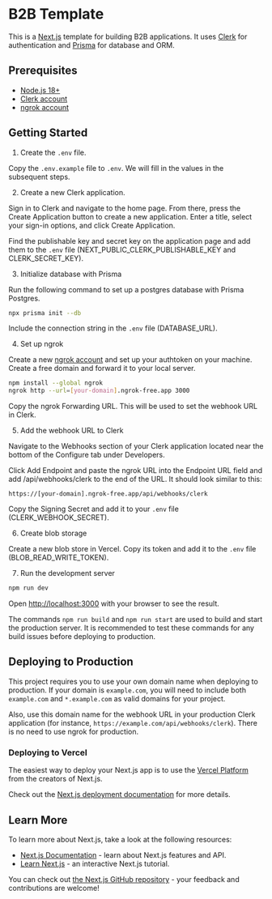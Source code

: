 # B2B Template

This is a [Next.js](https://nextjs.org) template for building B2B applications. It uses [Clerk](https://clerk.com/) for authentication and [Prisma](https://www.prisma.io/) for database and ORM.

## Prerequisites

- [Node.js 18+](https://nodejs.org/)
- [Clerk account](https://clerk.com/)
- [ngrok account](https://ngrok.com/)

## Getting Started

1. Create the `.env` file.

Copy the `.env.example` file to `.env`. We will fill in the values in the subsequent steps.

2. Create a new Clerk application.

Sign in to Clerk and navigate to the home page. From there, press the Create Application button to create a new application. Enter a title, select your sign-in options, and click Create Application.

Find the publishable key and secret key on the application page and add them to the `.env` file (NEXT_PUBLIC_CLERK_PUBLISHABLE_KEY and CLERK_SECRET_KEY).

3. Initialize database with Prisma

Run the following command to set up a postgres database with Prisma Postgres.

```bash
npx prisma init --db
```

Include the connection string in the `.env` file (DATABASE_URL).

4. Set up ngrok

Create a new [ngrok account](https://ngrok.com/) and set up your authtoken on your machine. Create a free domain and forward it to your local server.

```bash
npm install --global ngrok
ngrok http --url=[your-domain].ngrok-free.app 3000
```

Copy the ngrok Forwarding URL. This will be used to set the webhook URL in Clerk.

5. Add the webhook URL to Clerk

Navigate to the Webhooks section of your Clerk application located near the bottom of the Configure tab under Developers.

Click Add Endpoint and paste the ngrok URL into the Endpoint URL field and add /api/webhooks/clerk to the end of the URL. It should look similar to this:

```
https://[your-domain].ngrok-free.app/api/webhooks/clerk
```

Copy the Signing Secret and add it to your `.env` file (CLERK_WEBHOOK_SECRET).

6. Create blob storage

Create a new blob store in Vercel. Copy its token and add it to the `.env` file (BLOB_READ_WRITE_TOKEN).

7. Run the development server

```bash
npm run dev
```

Open [http://localhost:3000](http://localhost:3000) with your browser to see the result.

The commands `npm run build` and `npm run start` are used to build and start the production server. It is recommended to test these commands for any build issues before deploying to production.

## Deploying to Production

This project requires you to use your own domain name when deploying to production. If your domain is `example.com`, you will need to include both `example.com` and `*.example.com` as valid domains for your project.

Also, use this domain name for the webhook URL in your production Clerk application (for instance, `https://example.com/api/webhooks/clerk`). There is no need to use ngrok for production.

### Deploying to Vercel

The easiest way to deploy your Next.js app is to use the [Vercel Platform](https://vercel.com/new?utm_medium=default-template&filter=next.js&utm_source=create-next-app&utm_campaign=create-next-app-readme) from the creators of Next.js.

Check out the [Next.js deployment documentation](https://nextjs.org/docs/app/building-your-application/deploying) for more details.

## Learn More

To learn more about Next.js, take a look at the following resources:

- [Next.js Documentation](https://nextjs.org/docs) - learn about Next.js features and API.
- [Learn Next.js](https://nextjs.org/learn) - an interactive Next.js tutorial.

You can check out [the Next.js GitHub repository](https://github.com/vercel/next.js) - your feedback and contributions are welcome!
